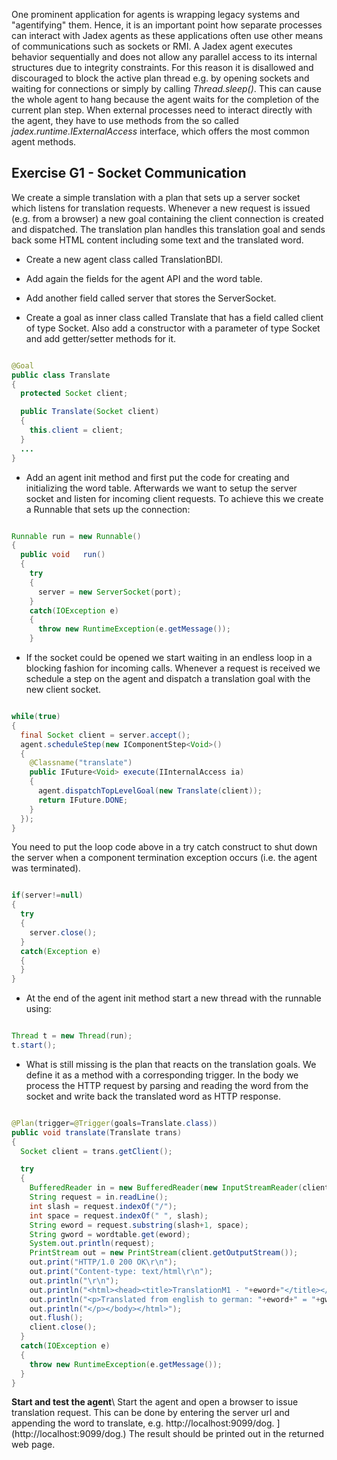 One prominent application for agents is wrapping legacy systems and "agentifying" them. Hence, it is an important point how separate processes can interact with Jadex agents as these applications often use other means of communications such as sockets or RMI. A Jadex agent executes behavior sequentially and does not allow any parallel access to its internal structures due to integrity constraints. For this reason it is disallowed and discouraged to block the active plan thread e.g. by opening sockets and waiting for connections or simply by calling *Thread.sleep()*. This can cause the whole agent to hang because the agent waits for the completion of the current plan step. When external processes need to interact directly with the agent, they have to use methods from the so called *jadex.runtime.IExternalAccess* interface, which offers the most common agent methods.

Exercise G1 - Socket Communication
-----------------------------------------------

We create a simple translation with a plan that sets up a server socket which listens for translation requests. Whenever a new request is issued (e.g. from a browser) a new goal containing the client connection is created and dispatched. The translation plan handles this translation goal and sends back some HTML content including some text and the translated word.

-   Create a new agent class called TranslationBDI.

<!-- -->

-   Add again the fields for the agent API and the word table.

<!-- -->

-   Add another field called server that stores the ServerSocket.

<!-- -->

-   Create a goal as inner class called Translate that has a field called client of type Socket. Also add a constructor with a parameter of type Socket and add getter/setter methods for it.


```java

@Goal
public class Translate
{
  protected Socket client;

  public Translate(Socket client)
  {
    this.client = client;
  }
  ...
}

```


-   Add an agent init method and first put the code for creating and initializing the word table. Afterwards we want to setup the server socket and listen for incoming client requests. To achieve this we create a Runnable that sets up the connection:


```java

Runnable run = new Runnable()
{			
  public void	run()
  {
    try
    {
      server = new ServerSocket(port);
    }
    catch(IOException e)
    {
      throw new RuntimeException(e.getMessage());
    }

```


-   If the socket could be opened we start waiting in an endless loop in a blocking fashion for incoming calls. Whenever a request is received we schedule a step on the agent and dispatch a translation goal with the new client socket. 


```java

while(true)
{
  final Socket client = server.accept();
  agent.scheduleStep(new IComponentStep<Void>()
  {
    @Classname("translate")
    public IFuture<Void> execute(IInternalAccess ia)
    {
      agent.dispatchTopLevelGoal(new Translate(client));
      return IFuture.DONE;
    }
  });
}

```


You need to put the loop code above in a try catch construct to shut down the server when a component termination exception occurs (i.e. the agent was terminated).


```java

if(server!=null)
{
  try
  {
    server.close();
  }
  catch(Exception e)
  {
  }
}

```


-   At the end of the agent init method start a new thread with the runnable using:


```java

Thread t = new Thread(run);
t.start();

```


-   What is still missing is the plan that reacts on the translation goals. We define it as a method with a corresponding trigger. In the body we process the HTTP request by parsing and reading the word from the socket and write back the translated word as HTTP response.


```java

@Plan(trigger=@Trigger(goals=Translate.class))
public void translate(Translate trans)
{
  Socket client = trans.getClient();

  try
  {
    BufferedReader in = new BufferedReader(new InputStreamReader(client.getInputStream()));
    String request = in.readLine();
    int slash = request.indexOf("/");
    int space = request.indexOf(" ", slash);
    String eword = request.substring(slash+1, space);
    String gword = wordtable.get(eword);
    System.out.println(request);
    PrintStream	out = new PrintStream(client.getOutputStream());
    out.print("HTTP/1.0 200 OK\r\n");
    out.print("Content-type: text/html\r\n");
    out.println("\r\n");
    out.println("<html><head><title>TranslationM1 - "+eword+"</title></head><body>");
    out.println("<p>Translated from english to german: "+eword+" = "+gword+".");
    out.println("</p></body></html>");
    out.flush();
    client.close();
  }
  catch(IOException e)
  {
    throw new RuntimeException(e.getMessage());
  }
} 

```


**Start and test the agent**\\ Start the agent and open a browser to issue translation request. This can be done by entering the server url and appending the word to translate, e.g. http://localhost:9099/dog. ](http://localhost:9099/dog.)  The result should be printed out in the returned web page.
